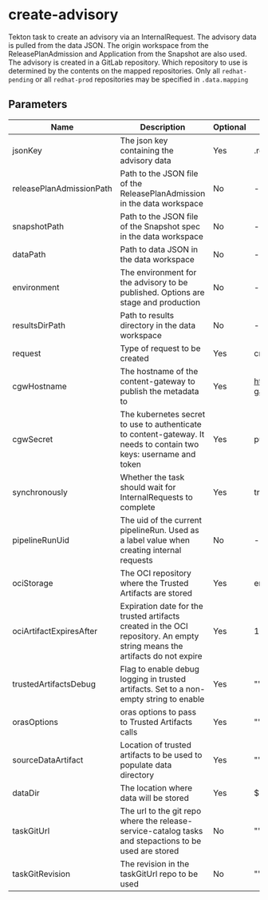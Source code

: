 # create-advisory

Tekton task to create an advisory via an InternalRequest. The advisory data is pulled from the data JSON. The origin workspace from
the ReleasePlanAdmission and Application from the Snapshot are also used. The advisory is created in a GitLab repository.
Which repository to use is determined by the contents on the mapped repositories.
Only all `redhat-pending` or all `redhat-prod` repositories may be specified in `.data.mapping`

## Parameters

| Name                     | Description                                                                                                                | Optional  | Default value           |
|--------------------------|----------------------------------------------------------------------------------------------------------------------------|-----------|-------------------------|
| jsonKey                  | The json key containing the advisory data                                                                                  | Yes       | .releaseNotes           |
| releasePlanAdmissionPath | Path to the JSON file of the ReleasePlanAdmission in the data workspace                                                    | No        | -                       |
| snapshotPath             | Path to the JSON file of the Snapshot spec in the data workspace                                                           | No        | -                       |
| dataPath                 | Path to data JSON in the data workspace                                                                                    | No        | -                       |
| environment              | The environment for the advisory to be published. Options are stage and production                                         | No        | -                       |
| resultsDirPath           | Path to results directory in the data workspace                                                                            | No        | -                       |
| request                  | Type of request to be created                                                                                              | Yes       | create-advisory         |
| cgwHostname              | The hostname of the content-gateway to publish the metadata to                                                             | Yes       |https://developers.redhat.com/content-gateway/rest/admin |
| cgwSecret                | The kubernetes secret to use to authenticate to content-gateway. It needs to contain two keys: username and token          | Yes       | publish-to-cgw-secret   |
| synchronously            | Whether the task should wait for InternalRequests to complete                                                              | Yes       | true                    |
| pipelineRunUid           | The uid of the current pipelineRun. Used as a label value when creating internal requests                                  | No        | -                       |
| ociStorage               | The OCI repository where the Trusted Artifacts are stored                                                                  | Yes       | empty                   |
| ociArtifactExpiresAfter  | Expiration date for the trusted artifacts created in the OCI repository. An empty string means the artifacts do not expire | Yes       | 1d                      |
| trustedArtifactsDebug    | Flag to enable debug logging in trusted artifacts. Set to a non-empty string to enable                                     | Yes       | ""                      |
| orasOptions              | oras options to pass to Trusted Artifacts calls                                                                            | Yes       | ""                      |
| sourceDataArtifact       | Location of trusted artifacts to be used to populate data directory                                                        | Yes       | ""                      |
| dataDir                  | The location where data will be stored                                                                                     | Yes       | $(workspaces.data.path) |
| taskGitUrl               | The url to the git repo where the release-service-catalog tasks and stepactions to be used are stored                      | No        | ""                      |
| taskGitRevision          | The revision in the taskGitUrl repo to be used                                                                             | No        | ""                      |
